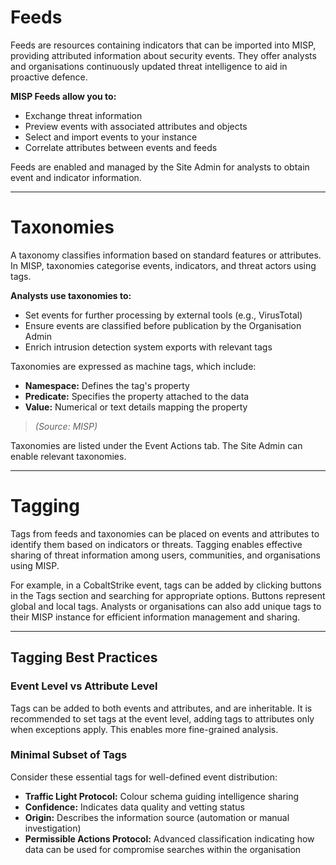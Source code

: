 # Feeds

Feeds are resources containing indicators that can be imported into MISP, providing attributed information about security events. They offer analysts and organisations continuously updated threat intelligence to aid in proactive defence.

**MISP Feeds allow you to:**
- Exchange threat information
- Preview events with associated attributes and objects
- Select and import events to your instance
- Correlate attributes between events and feeds

Feeds are enabled and managed by the Site Admin for analysts to obtain event and indicator information.

---

# Taxonomies

A taxonomy classifies information based on standard features or attributes. In MISP, taxonomies categorise events, indicators, and threat actors using tags.

**Analysts use taxonomies to:**
- Set events for further processing by external tools (e.g., VirusTotal)
- Ensure events are classified before publication by the Organisation Admin
- Enrich intrusion detection system exports with relevant tags

Taxonomies are expressed as machine tags, which include:
- **Namespace:** Defines the tag's property
- **Predicate:** Specifies the property attached to the data
- **Value:** Numerical or text details mapping the property

> *(Source: MISP)*

Taxonomies are listed under the Event Actions tab. The Site Admin can enable relevant taxonomies.

---

# Tagging

Tags from feeds and taxonomies can be placed on events and attributes to identify them based on indicators or threats. Tagging enables effective sharing of threat information among users, communities, and organisations using MISP.

For example, in a CobaltStrike event, tags can be added by clicking buttons in the Tags section and searching for appropriate options. Buttons represent global and local tags. Analysts or organisations can also add unique tags to their MISP instance for efficient information management and sharing.

---

## Tagging Best Practices

### Event Level vs Attribute Level

Tags can be added to both events and attributes, and are inheritable. It is recommended to set tags at the event level, adding tags to attributes only when exceptions apply. This enables more fine-grained analysis.

### Minimal Subset of Tags

Consider these essential tags for well-defined event distribution:
- **Traffic Light Protocol:** Colour schema guiding intelligence sharing
- **Confidence:** Indicates data quality and vetting status
- **Origin:** Describes the information source (automation or manual investigation)
- **Permissible Actions Protocol:** Advanced classification indicating how data can be used for compromise searches within the organisation
